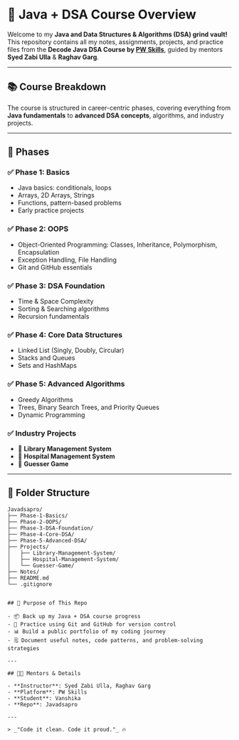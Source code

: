 # 🚀 Java + DSA Course Overview

Welcome to my **Java and Data Structures & Algorithms (DSA) grind vault!**  
This repository contains all my notes, assignments, projects, and practice files from the **Decode Java DSA Course by [PW Skills](https://pwskills.com)**, guided by mentors **Syed Zabi Ulla** & **Raghav Garg**.

---

## 📚 Course Breakdown

The course is structured in career-centric phases, covering everything from **Java fundamentals** to **advanced DSA concepts**, algorithms, and industry projects.

---

## 📌 Phases

### ✅ Phase 1: Basics

- Java basics: conditionals, loops
- Arrays, 2D Arrays, Strings
- Functions, pattern-based problems
- Early practice projects

### ✅ Phase 2: OOPS

- Object-Oriented Programming: Classes, Inheritance, Polymorphism, Encapsulation
- Exception Handling, File Handling
- Git and GitHub essentials

### ✅ Phase 3: DSA Foundation

- Time & Space Complexity
- Sorting & Searching algorithms
- Recursion fundamentals

### ✅ Phase 4: Core Data Structures

- Linked List (Singly, Doubly, Circular)
- Stacks and Queues
- Sets and HashMaps

### ✅ Phase 5: Advanced Algorithms

- Greedy Algorithms
- Trees, Binary Search Trees, and Priority Queues
- Dynamic Programming

### ✅ Industry Projects

- 📖 **Library Management System**
- 🏥 **Hospital Management System**
- 🎲 **Guesser Game**

---

## 💾 Folder Structure

```plaintext
Javadsapro/
├── Phase-1-Basics/
├── Phase-2-OOPS/
├── Phase-3-DSA-Foundation/
├── Phase-4-Core-DSA/
├── Phase-5-Advanced-DSA/
├── Projects/
│   ├── Library-Management-System/
│   ├── Hospital-Management-System/
│   └── Guesser-Game/
├── Notes/
├── README.md
└── .gitignore


## 🎯 Purpose of This Repo  

- 📦 Back up my Java + DSA course progress  
- 📝 Practice using Git and GitHub for version control  
- 📊 Build a public portfolio of my coding journey  
- 🗒️ Document useful notes, code patterns, and problem-solving strategies  

---

## 👨‍🏫 Mentors & Details  

- **Instructor**: Syed Zabi Ulla, Raghav Garg  
- **Platform**: PW Skills
- **Student**: Vanshika  
- **Repo**: Javadsapro  

---

> _"Code it clean. Code it proud."_ 🔥

